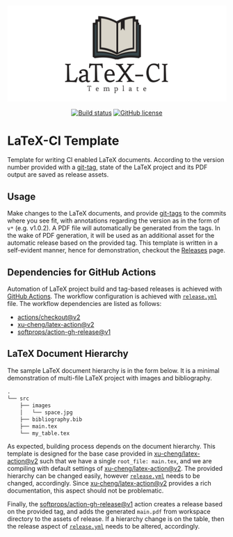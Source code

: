 ![Logo](./.github/logo.svg)

<p align="center">
  <a href="https://github.com/tunakasif/latex-ci-template/actions/workflows/release.yml"><img alt="Build status" src="https://github.com/tunakasif/latex-ci-template/actions/workflows/release.yml/badge.svg"/></a>
  <a href="https://github.com/tunakasif/latex-ci-template/blob/main/LICENSE"><img alt="GitHub license" src="https://img.shields.io/github/license/tunakasif/latex-ci-template"></a>
</p>

# LaTeX-CI Template

Template for writing CI enabled LaTeX documents. According to the version number provided with a [git-tag](https://git-scm.com/book/en/v2/Git-Basics-Tagging), state of the LaTeX project and its PDF output are saved as release assets.

## Usage

Make changes to the LaTeX documents, and provide [git-tags](https://git-scm.com/book/en/v2/Git-Basics-Tagging) to the commits where you see fit, with annotations regarding the version as in the form of `v*` (e.g. v1.0.2). A PDF file will automatically be generated from the tags. In the wake of PDF generation, it will be used as an additional asset for the automatic release based on the provided tag. This template is written in a self-evident manner, hence for demonstration, checkout the [Releases](https://github.com/tunakasif/latex-ci-template/releases) page.

## Dependencies for GitHub Actions

Automation of LaTeX project build and tag-based releases is achieved with [GitHub Actions](https://github.com/features/actions). The workflow configuration is achieved with [`release.yml`](./.github/workflows/release.yml) file. The workflow dependencies are listed as follows:

- [actions/checkout@v2](https://github.com/actions/checkout)
- [xu-cheng/latex-action@v2](https://github.com/xu-cheng/latex-action)
- [softprops/action-gh-release@v1](https://github.com/softprops/action-gh-release)

## LaTeX Document Hierarchy

The sample LaTeX document hierarchy is in the form below. It is a minimal demonstration of multi-file LaTeX project with images and bibliography.

```stdout
.
└── src
    ├── images
    │   └── space.jpg
    ├── bibliography.bib
    ├── main.tex
    └── my_table.tex
```

As expected, building process depends on the document hierarchy. This template is designed for the base case provided in [xu-cheng/latex-action@v2](https://github.com/xu-cheng/latex-action) such that we have a single `root_file: main.tex`, and we are compiling with default settings of [xu-cheng/latex-action@v2](https://github.com/xu-cheng/latex-action). The provided hierarchy can be changed easily, however [`release.yml`](./.github/workflows/release.yml) needs to be changed, accordingly. Since [xu-cheng/latex-action@v2](https://github.com/xu-cheng/latex-action) provides a rich documentation, this aspect should not be problematic.

Finally, the [softprops/action-gh-release@v1](https://github.com/softprops/action-gh-release) action creates a release based on the provided tag, and adds the generated `main.pdf` from workspace directory to the assets of release. If a hierarchy change is on the table, then the release aspect of [`release.yml`](./.github/workflows/release.yml) needs to be altered, accordingly.
